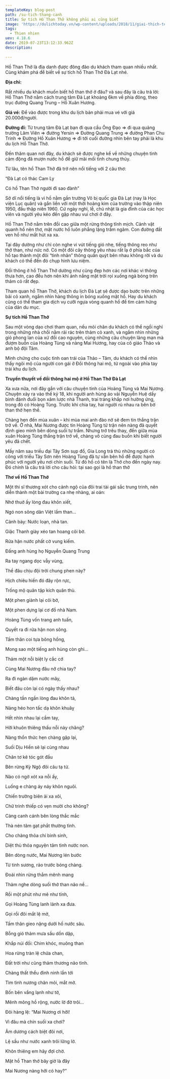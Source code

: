 ```yaml
---
templateKey: blog-post
path: /su-tich-thang-canh
title: Sự tích Hồ Than Thở không phải ai cũng biết
image: 'https://dulichtoday.vn/wp-content/uploads/2018/11/giai-thich-ten-ho-than-tho-o-da-lat-1.jpg' 
tags:
  - Thien nhien
uev: 4.18.6
date: 2019-07-23T13:12:33.962Z
description:
 
---
```


Hồ Than Thở là địa danh được đông đảo du khách tham quan nhiều nhất. Cùng khám phá để biết về sự tích hồ Than Thở Đà Lạt nhé.

**Địa chỉ:**

Rất nhiều du khách muốn biết hồ than thở ở đâu? và sau đây là câu trả lời: Hồ Than Thở nằm cách trung tâm Đà Lạt khoảng 6km về phía đông, theo trục đường Quang Trung – Hồ Xuân Hương.

**Giá vé:**
Để vào được trong khu du lịch bản phải mua vé với giá 20.000đ/người.

**Đường đi:**
Từ trung tâm Đà Lạt bạn đi qua cầu Ông Đạo => đi qua quảng trường Lâm Viên => đường Yersin => Đường Quang Trung => đường Phan Chu Trinh => Đường Hồ Xuân Hương => đi tới cuối đường nhìn bên tay phải là khu du lịch Hồ Than Thở.


Đến thăm quan nơi đây, du khách sẽ được nghe kể về những chuyện tình cảm động đã mượn nước hồ để giữ mãi mối tình chung thủy.


Từ lâu, tên hồ Than Thở đã trở nên nổi tiếng với 2 câu thơ:

“Đà Lạt có thác Cam Ly

Có hồ Than Thở người đi sao đành”

Sở dĩ nổi tiếng là vì hồ nằm gần trường Võ bị quốc gia Đà Lạt (nay là Học viện Lục quân) và gắn liền với một thời hoàng kim của trường vào thập niên 1950, đầu thập niên 1960. Cứ ngày nghỉ, lễ, chủ nhật là gia đình của các học viên và người yêu kéo đến gặp nhau vui chơi ở đây.

Hồ Than Thở nằm trên đồi cao giữa một rừng thông tĩnh mịch. Cảnh vật quanh hồ nên thơ, mặt nước hồ luôn phẳng lặng trầm ngâm. Con đường đất ven hồ như mất hút xa xa.

Tại đây dường như chỉ còn nghe vi vút tiếng gió nhẹ, tiếng thông reo như thở than, như nức nở. Có một đôi cây thông yêu nhau rất lạ ở phía bắc của hồ tạo thành một đôi “tình nhân” thông quấn quýt bên nhau không rời và du khách có thể đến đó chụp hình lưu niệm.

Đồi thông ở hồ Than Thở dường như cũng đẹp hơn các nơi khác vì thông thưa hơn, cao đều hơn nên khi ánh nắng mặt trời rọi xuống ngả bóng trên thảm cỏ rất đẹp.

Tham quan hồ Than Thở, khách du lịch Đà Lạt sẽ được dạo bước trên những bãi cỏ xanh, ngắm nhìn hàng thông in bóng xuống mặt hồ. Hay du khách cũng có thể tham gia dịch vụ cưỡi ngựa vòng quanh hồ để tìm cảm hứng của dân du mục.


**Sự tích Hồ Than Thở**

Sau một vòng dạo chơi tham quan, nếu mỏi chân du khách có thể ngồi nghỉ trong những nhà chồi nằm rải rác trên thảm cỏ xanh, và ngắm nhìn những giỏ phong lan của xứ đồi cao nguyên, cùng những câu chuyện lãng mạn mà đượm buồn của Hoàng Tùng và nàng Mai Hương, hay của cô giáo Thảo và anh bộ đội Tâm.

Minh chứng cho cuộc tình oan trái của Thảo – Tâm, du khách có thể nhìn thấy ngôi mộ của người con gái ở Đồi thông hai mộ, từ ngoài vào phía tay trái khu du lịch.


**Truyền thuyết về đồi thông hai mộ ở Hồ Than Thở Đà Lạt**

Xa xưa nữa, nơi đây gắn với câu chuyện tình của Hoàng Tùng và Mai Nương. Chuyện xảy ra vào thế kỷ 18, khi người anh hùng áo vải Nguyễn Huệ dấy binh đánh đuổi bọn xâm lược nhà Thanh, trai tráng khắp nơi hưởng ứng, trong đó có Hoàng Tùng. Trước khi chia tay, hai người rủ nhau ra bên bờ than thở hẹn thề.

Chàng hẹn đến mùa xuân – khi mùa mai anh đào nở sẽ đem tin thắng trận trở về. Ở nhà, Mai Nương được tin Hoàng Tùng tử trận nên nàng đã quyết định gieo mình bên dòng suối tự trầm. Nhưng trớ trêu thay, đến giữa mùa xuân Hoàng Tùng thắng trận trở về, chàng vô cùng đau buồn khi biết người yêu đã chết.

Mấy năm sau triều đại Tây Sơn sụp đổ, Gia Long trả thù những người có công với triều Tây Sơn nên Hoàng Tùng đã tự vẫn bên hồ để được hạnh phúc với người yêu nơi chín suối. Từ đó hồ có tên là Thở cho đến ngày nay. Đó chính là câu trả lời cho câu hỏi: tại sao gọi là hồ than thở

**Thơ về Hồ Than Thở**

Một thi sĩ thương xót cho cảnh ngộ của đôi trai tài gái sắc trung trinh, nên diễn thành một bài trường ca nhẹ nhàng, ai oán:

Nhớ thuở ấy lòng đau khôn xiết,

Ngó non sông dân Việt lầm than…

Cảnh bày: Nước loạn, nhà tan.

Giặc Thanh giày xéo tan hoang cõi bờ.

Rửa hận nước phất cờ vung kiếm.

Đấng anh hùng họ Nguyễn Quang Trung

Ra tay ngang dọc vẫy vùng,

Thề đâu chịu đội trời chung phen này?

Hịch chiêu hiền đó đây rộn rực,

Trống mộ quân tập kích quân thù.

Một phen giành lại cõi bờ,

Một phen dựng lại cơ đồ nhà Nam.

Hoàng Tùng vốn trang anh tuấn,

Quyết ra đi rửa hận non sông.

Tấm thân coi tựa bông hồng,

Mong sao một tiếng anh hùng còn ghi…

Thảm một nỗi biệt ly cắc cớ

Cùng Mai Nương đâu nỡ chia tay?

Ra đi ngàn dặm nước mây,

Biết đâu còn lại có ngày thấy nhau?

Chàng tần ngần lòng đau khôn tả,

Nàng héo hon tấc dạ khôn khuâỵ

Hết nhìn nhau lại cầm tay,

Hỡi khuôn thiêng thấu nỗi này chăng?

Nàng thổn thức hẹn chàng gặp lại,

Suối Dịu Hiền sẽ lại cùng nhau

Chân tơ kẽ tóc gót đầu

Bên rừng Kỳ Ngộ đôi câu tạ từ.

Nào có ngờ xót xa nỗi ấy,

Luống e chàng áy náy khôn nguôi.

Chiến trường biên ải xa xôi,

Chữ trinh thiếp có vẹn mười cho không?

Càng canh cánh bên lòng thắc mắc

Thà nén tâm gạt phắt thường tình.

Cho chàng thỏa chí bình sinh,

Diệt thù thỏa nguyện tâm tình nước non.

Bên dòng nước, Mai Nương lén bước

Từ tinh sương, rảo trước bóng chàng.

Đoái nhìn rừng thẳm mênh mang

Thảm nghe dòng suối thở than não nề…

Rồi một phút như mê như tỉnh,

Gọi Hoàng Tùng lanh lảnh xa đưa.

Gọi rồi đôi mắt lệ mờ,

Tấm thân gieo nặng dưới hồ nước sâu.

Bỗng gió thảm mưa sầu dồn dập,

Khắp núi đồi: Chim khóc, muông than

Hoa rừng tràn lệ chứa chan,

Đất trời như cũng thảm thương não tình.

Chàng thất thểu đinh ninh lần tới

Tìm tình nương chân mỏi, mắt mờ.

Bốn bên vắng lạnh như tờ,

Mênh mông hồ rộng, nước lờ đờ trôi…

Đôi hàng lệ: “Mai Nương ơi hỡi!

Vì đâu mà chín suối xa chơi?

Âm dương cách biệt đôi nơi,

Lệ sầu như nước xanh trôi lững lờ.

Khôn thiêng em hãy đợi chờ.

Mặt hồ Than thở bây giờ là đây

Mai Nương nàng hỡi có hay?”
